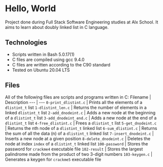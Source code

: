 # Hello, World

Project done during Full Stack Software Engineering studies at Alx School. It aims to learn about doubly linked list in C language.

## Technologies

* Scripts written in Bash 5.0.17(1)
* C files are compiled using gcc 9.4.0
* C files are written according to the C90 standard
* Tested on Ubuntu 20.04 LTS

## Files
All of the following files are scripts and programs written in C:
Filename | Description
--- | --- 
`0-print_dlistint.c` | Prints all the elements of a `dlistint_t` list
`1-dlistint_len.c` | Returns the number of elements in a linked `dlistint_t` list
`2-add_dnodeint.c` | Adds a new node at the beginning of a `dlistint_t` list
`3-add_dnodeint_end.c` | Adds a new node at the end of a `dlistint_t` list
`4-free_dlistint.c` | Frees a `dlistint_t` list
`5-get_dnodeint.c` | Returns the nth node of a `dlistint_t` linked list
`6-sum_dlistint.c` | Returns the sum of all the data (n) of a `dlistint_t` linked list
`7-insert_dnodeint.c` | Inserts a new node at a given position
`8-delete_dnodeint.c` | Deletes the node at index `index` of a `dlistint_t` linked list
`100-password` | Stores the password for `crackme4` executable file
`102-result` | Stores the largest palindrome made from the product of two 3-digit numbers
`103-keygen.c` | Generates a keygen for `crackme5` executable file

